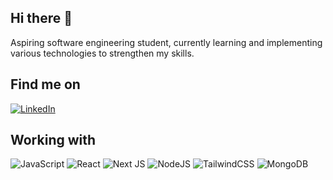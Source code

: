 ## Hi there 👋

Aspiring software engineering student, currently learning and implementing various technologies to strengthen my skills.

## Find me on
[![LinkedIn](https://img.shields.io/badge/LinkedIn-%230077B5.svg?logo=linkedin&logoColor=white)](https://www.linkedin.com/in/moustafa-shadi)

## Working with
![JavaScript](https://img.shields.io/badge/javascript-%23323330.svg?style=for-the-badge&logo=javascript&logoColor=%23F7DF1E)
![React](https://img.shields.io/badge/react-%2320232a.svg?style=for-the-badge&logo=react&logoColor=%2361DAFB) 
![Next JS](https://img.shields.io/badge/Next-black?style=for-the-badge&logo=next.js&logoColor=white) 
![NodeJS](https://img.shields.io/badge/node.js-6DA55F?style=for-the-badge&logo=node.js&logoColor=white)
![TailwindCSS](https://img.shields.io/badge/tailwindcss-%2338B2AC.svg?style=for-the-badge&logo=tailwind-css&logoColor=white)
![MongoDB](https://img.shields.io/badge/-MongoDB-13aa52?style=for-the-badge&logo=mongodb&logoColor=white)

